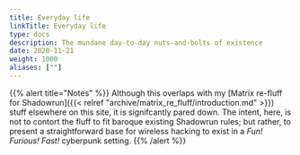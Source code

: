 ```yaml
---
title: Everyday life
linkTitle: Everyday life
type: docs
description: The mundane day-to-day nuts-and-bolts of existence
date: 2020-11-21
weight: 1000
aliases: [""]
---
```


{{% alert title="Notes" %}}
Although this overlaps with my [Matrix re-fluff for Shadowrun]({{< relref "archive/matrix_re_fluff/introduction.md" >}}) stuff elsewhere on this site, it is signifcantly pared down. The intent, here, is not to contort the fluff to fit baroque existing Shadowrun rules; but rather, to present a straightforward base for wireless hacking to exist in a _Fun! Furious! Fast!_ cyberpunk setting.
{{% /alert %}} 